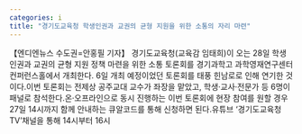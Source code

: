 ```yaml
---
categories: i
title: "경기도교육청 학생인권과 교권의 균형 지원을 위한 소통의 자리 마련"
---
```

【엔디엔뉴스 수도권=안홍필 기자】 경기도교육청(교육감 임태희)이 오는 28일 학생인권과 교권의 균형 지원 정책 마련을 위한 소통 토론회를 경기과학고 과학영재연구센터 컨퍼런스홀에서 개최한다. 6일 개최 예정이었던 토론회를 태풍 힌남로로 인해 연기한 것이다.이번 토론회는 전제상 공주교대 교수가 좌장을 맡았고, 학생·교사·전문가 등 6명이 패널로 참석한다.온·오프라인으로 동시 진행하는 이번 토론회에 현장 참여를 원할 경우 27일 14시까지 함께 안내하는 큐알코드를 통해 신청하면 된다.유튜브 ‘경기도교육청TV’채널을 통해 14시부터 16시
